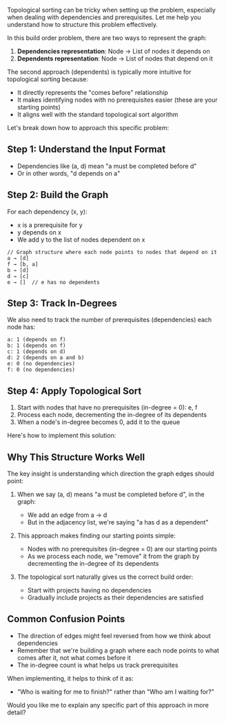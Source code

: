 Topological sorting can be tricky when setting up the problem, especially when dealing with dependencies and prerequisites. Let me help you understand how to structure this problem effectively.

In this build order problem, there are two ways to represent the graph:

1.  **Dependencies representation**: Node → List of nodes it depends on
2.  **Dependents representation**: Node → List of nodes that depend on it

The second approach (dependents) is typically more intuitive for topological sorting because:

-   It directly represents the "comes before" relationship
-   It makes identifying nodes with no prerequisites easier (these are your starting points)
-   It aligns well with the standard topological sort algorithm

Let's break down how to approach this specific problem:

## Step 1: Understand the Input Format

-   Dependencies like (a, d) mean "a must be completed before d"
-   Or in other words, "d depends on a"

## Step 2: Build the Graph

For each dependency (x, y):

-   x is a prerequisite for y
-   y depends on x
-   We add y to the list of nodes dependent on x

```
// Graph structure where each node points to nodes that depend on it
a → [d]
f → [b, a]
b → [d]
d → [c]
e → []  // e has no dependents

```

## Step 3: Track In-Degrees

We also need to track the number of prerequisites (dependencies) each node has:

```
a: 1 (depends on f)
b: 1 (depends on f)
c: 1 (depends on d)
d: 2 (depends on a and b)
e: 0 (no dependencies)
f: 0 (no dependencies)

```

## Step 4: Apply Topological Sort

1.  Start with nodes that have no prerequisites (in-degree = 0): e, f
2.  Process each node, decrementing the in-degree of its dependents
3.  When a node's in-degree becomes 0, add it to the queue

Here's how to implement this solution:

## Why This Structure Works Well

The key insight is understanding which direction the graph edges should point:

1.  When we say (a, d) means "a must be completed before d", in the graph:
    
    -   We add an edge from a → d
    -   But in the adjacency list, we're saying "a has d as a dependent"
2.  This approach makes finding our starting points simple:
    
    -   Nodes with no prerequisites (in-degree = 0) are our starting points
    -   As we process each node, we "remove" it from the graph by decrementing the in-degree of its dependents
3.  The topological sort naturally gives us the correct build order:
    
    -   Start with projects having no dependencies
    -   Gradually include projects as their dependencies are satisfied

## Common Confusion Points

-   The direction of edges might feel reversed from how we think about dependencies
-   Remember that we're building a graph where each node points to what comes after it, not what comes before it
-   The in-degree count is what helps us track prerequisites

When implementing, it helps to think of it as:

-   "Who is waiting for me to finish?" rather than "Who am I waiting for?"

Would you like me to explain any specific part of this approach in more detail?
<!--stackedit_data:
eyJoaXN0b3J5IjpbLTExNDk0MDY4NDVdfQ==
-->